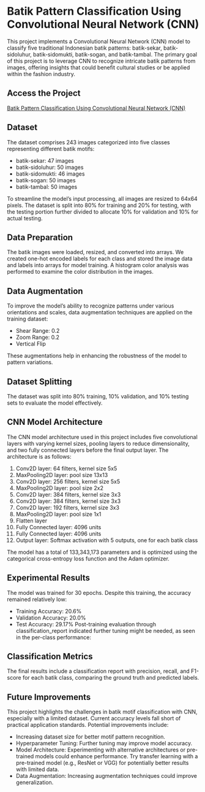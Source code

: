 # Batik Pattern Classification Using Convolutional Neural Network (CNN)
This project implements a Convolutional Neural Network (CNN) model to classify five traditional Indonesian batik patterns: batik-sekar, batik-sidoluhur, batik-sidomukti, batik-sogan, and batik-tambal. The primary goal of this project is to leverage CNN to recognize intricate batik patterns from images, offering insights that could benefit cultural studies or be applied within the fashion industry.

## Access the Project
[Batik Pattern Classification Using Convolutional Neural Network (CNN)](https://colab.research.google.com/drive/1GQ3bcawrfKVjdynhN4QwTP6qddoW8o8o?usp=sharing)

## Dataset
The dataset comprises 243 images categorized into five classes representing different batik motifs:
- batik-sekar: 47 images
- batik-sidoluhur: 50 images
- batik-sidomukti: 46 images
- batik-sogan: 50 images
- batik-tambal: 50 images

To streamline the model’s input processing, all images are resized to 64x64 pixels. The dataset is split into 80% for training and 20% for testing, with the testing portion further divided to allocate 10% for validation and 10% for actual testing.

## Data Preparation
The batik images were loaded, resized, and converted into arrays. We created one-hot encoded labels for each class and stored the image data and labels into arrays for model training. 
A histogram color analysis was performed to examine the color distribution in the images.

## Data Augmentation
To improve the model’s ability to recognize patterns under various orientations and scales, data augmentation techniques are applied on the training dataset:
- Shear Range: 0.2
- Zoom Range: 0.2
- Vertical Flip
  
These augmentations help in enhancing the robustness of the model to pattern variations.

## Dataset Splitting
The dataset was split into 80% training, 10% validation, and 10% testing sets to evaluate the model effectively.

## CNN Model Architecture
The CNN model architecture used in this project includes five convolutional layers with varying kernel sizes, pooling layers to reduce dimensionality, and two fully connected layers before the final output layer. The architecture is as follows:
1. Conv2D layer: 64 filters, kernel size 5x5
2. MaxPooling2D layer: pool size 13x13
3. Conv2D layer: 256 filters, kernel size 5x5
4. MaxPooling2D layer: pool size 2x2
5. Conv2D layer: 384 filters, kernel size 3x3
6. Conv2D layer: 384 filters, kernel size 3x3
7. Conv2D layer: 192 filters, kernel size 3x3
8. MaxPooling2D layer: pool size 1x1
9. Flatten layer
10. Fully Connected layer: 4096 units
11. Fully Connected layer: 4096 units
12. Output layer: Softmax activation with 5 outputs, one for each batik class
    
The model has a total of 133,343,173 parameters and is optimized using the categorical cross-entropy loss function and the Adam optimizer.

## Experimental Results
The model was trained for 30 epochs. Despite this training, the accuracy remained relatively low:
- Training Accuracy: 20.6%
- Validation Accuracy: 20.0%
- Test Accuracy: 29.17%
Post-training evaluation through classification_report indicated further tuning might be needed, as seen in the per-class performance:

## Classification Metrics
The final results include a classification report with precision, recall, and F1-score for each batik class, comparing the ground truth and predicted labels.

## Future Improvements
This project highlights the challenges in batik motif classification with CNN, especially with a limited dataset. Current accuracy levels fall short of practical application standards. Potential improvements include:
- Increasing dataset size for better motif pattern recognition.
- Hyperparameter Tuning: Further tuning may improve model accuracy.
- Model Architecture: Experimenting with alternative architectures or pre-trained models could enhance performance. Try transfer learning with a pre-trained model (e.g., ResNet or VGG) for potentially better results with limited data.
- Data Augmentation: Increasing augmentation techniques could improve generalization.

 
